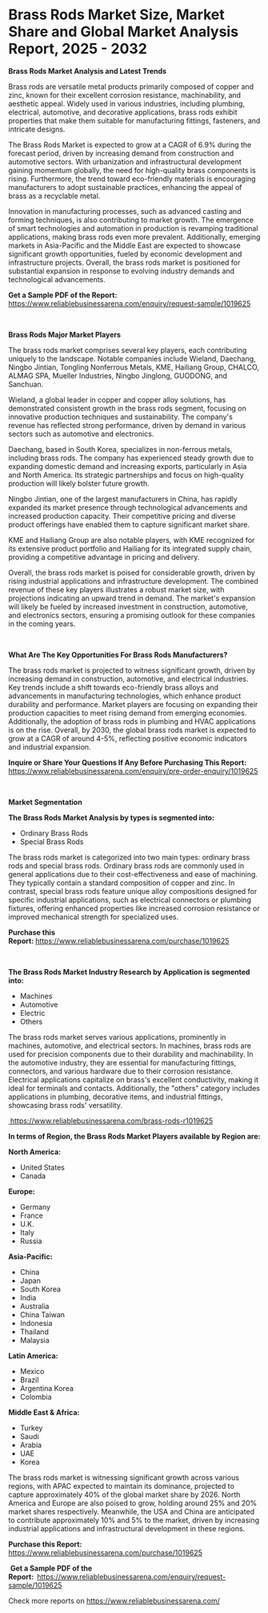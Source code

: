 <p><h1>Brass Rods Market Size, Market Share and Global Market Analysis Report, 2025 - 2032</h1></p><p><strong>Brass Rods Market Analysis and Latest Trends</strong></p>
<p><p>Brass rods are versatile metal products primarily composed of copper and zinc, known for their excellent corrosion resistance, machinability, and aesthetic appeal. Widely used in various industries, including plumbing, electrical, automotive, and decorative applications, brass rods exhibit properties that make them suitable for manufacturing fittings, fasteners, and intricate designs.</p><p>The Brass Rods Market is expected to grow at a CAGR of 6.9% during the forecast period, driven by increasing demand from construction and automotive sectors. With urbanization and infrastructural development gaining momentum globally, the need for high-quality brass components is rising. Furthermore, the trend toward eco-friendly materials is encouraging manufacturers to adopt sustainable practices, enhancing the appeal of brass as a recyclable metal.</p><p>Innovation in manufacturing processes, such as advanced casting and forming techniques, is also contributing to market growth. The emergence of smart technologies and automation in production is revamping traditional applications, making brass rods even more prevalent. Additionally, emerging markets in Asia-Pacific and the Middle East are expected to showcase significant growth opportunities, fueled by economic development and infrastructure projects. Overall, the brass rods market is positioned for substantial expansion in response to evolving industry demands and technological advancements.</p></p>
<p><strong>Get a Sample PDF of the Report:&nbsp;</strong> <a href="https://www.reliablebusinessarena.com/enquiry/request-sample/1019625?utm_campaign=2779&utm_medium=2&utm_source=Github&utm_content=ia&utm_term=31032025&utm_id=brass-rods">https://www.reliablebusinessarena.com/enquiry/request-sample/1019625</a></p>
<p>&nbsp;</p>
<p><strong>Brass Rods Major Market Players</strong></p>
<p><p>The brass rods market comprises several key players, each contributing uniquely to the landscape. Notable companies include Wieland, Daechang, Ningbo Jintian, Tongling Nonferrous Metals, KME, Hailiang Group, CHALCO, ALMAG SPA, Mueller Industries, Ningbo Jinglong, GUODONG, and Sanchuan.</p><p>Wieland, a global leader in copper and copper alloy solutions, has demonstrated consistent growth in the brass rods segment, focusing on innovative production techniques and sustainability. The company's revenue has reflected strong performance, driven by demand in various sectors such as automotive and electronics.</p><p>Daechang, based in South Korea, specializes in non-ferrous metals, including brass rods. The company has experienced steady growth due to expanding domestic demand and increasing exports, particularly in Asia and North America. Its strategic partnerships and focus on high-quality production will likely bolster future growth.</p><p>Ningbo Jintian, one of the largest manufacturers in China, has rapidly expanded its market presence through technological advancements and increased production capacity. Their competitive pricing and diverse product offerings have enabled them to capture significant market share.</p><p>KME and Hailiang Group are also notable players, with KME recognized for its extensive product portfolio and Hailiang for its integrated supply chain, providing a competitive advantage in pricing and delivery.</p><p>Overall, the brass rods market is poised for considerable growth, driven by rising industrial applications and infrastructure development. The combined revenue of these key players illustrates a robust market size, with projections indicating an upward trend in demand. The market's expansion will likely be fueled by increased investment in construction, automotive, and electronics sectors, ensuring a promising outlook for these companies in the coming years.</p></p>
<p>&nbsp;</p>
<p><strong>What Are The Key Opportunities For Brass Rods Manufacturers?</strong></p>
<p><p>The brass rods market is projected to witness significant growth, driven by increasing demand in construction, automotive, and electrical industries. Key trends include a shift towards eco-friendly brass alloys and advancements in manufacturing technologies, which enhance product durability and performance. Market players are focusing on expanding their production capacities to meet rising demand from emerging economies. Additionally, the adoption of brass rods in plumbing and HVAC applications is on the rise. Overall, by 2030, the global brass rods market is expected to grow at a CAGR of around 4-5%, reflecting positive economic indicators and industrial expansion.</p></p>
<p><strong>Inquire or Share Your Questions If Any Before Purchasing This Report:</strong> <a href="https://www.reliablebusinessarena.com/enquiry/pre-order-enquiry/1019625?utm_campaign=2779&utm_medium=2&utm_source=Github&utm_content=ia&utm_term=31032025&utm_id=brass-rods">https://www.reliablebusinessarena.com/enquiry/pre-order-enquiry/1019625</a></p>
<p>&nbsp;</p>
<p><strong>Market Segmentation</strong></p>
<p><strong>The Brass Rods Market Analysis by types is segmented into:</strong></p>
<p><ul><li>Ordinary Brass Rods</li><li>Special Brass Rods</li></ul></p>
<p><p>The brass rods market is categorized into two main types: ordinary brass rods and special brass rods. Ordinary brass rods are commonly used in general applications due to their cost-effectiveness and ease of machining. They typically contain a standard composition of copper and zinc. In contrast, special brass rods feature unique alloy compositions designed for specific industrial applications, such as electrical connectors or plumbing fixtures, offering enhanced properties like increased corrosion resistance or improved mechanical strength for specialized uses.</p></p>
<p><strong>Purchase this Report:&nbsp;</strong><a href="https://www.reliablebusinessarena.com/purchase/1019625?utm_campaign=2779&utm_medium=2&utm_source=Github&utm_content=ia&utm_term=31032025&utm_id=brass-rods">https://www.reliablebusinessarena.com/purchase/1019625</a></p>
<p>&nbsp;</p>
<p><strong>The Brass Rods Market Industry Research by Application is segmented into:</strong></p>
<p><ul><li>Machines</li><li>Automotive</li><li>Electric</li><li>Others</li></ul></p>
<p><p>The brass rods market serves various applications, prominently in machines, automotive, and electrical sectors. In machines, brass rods are used for precision components due to their durability and machinability. In the automotive industry, they are essential for manufacturing fittings, connectors, and various hardware due to their corrosion resistance. Electrical applications capitalize on brass's excellent conductivity, making it ideal for terminals and contacts. Additionally, the "others" category includes applications in plumbing, decorative items, and industrial fittings, showcasing brass rods' versatility.</p></p>
<p><a href="https://www.reliablebusinessarena.com/brass-rods-r1019625?utm_campaign=2779&utm_medium=2&utm_source=Github&utm_content=ia&utm_term=31032025&utm_id=brass-rods">&nbsp;https://www.reliablebusinessarena.com/brass-rods-r1019625</a></p>
<p><strong>In terms of Region, the Brass Rods Market Players available by Region are:</strong></p>
<p>
    <p> <strong> North America: </strong>
        <ul>
            <li>United States</li>
            <li>Canada</li>
        </ul>
        </p> 
    <p> <strong> Europe: </strong>
        <ul>
            <li>Germany</li>
            <li>France</li>
            <li>U.K.</li>
            <li>Italy</li>
            <li>Russia</li>
        </ul>
        </p> 
    <p> <strong> Asia-Pacific: </strong>
        <ul>
            <li>China</li>
            <li>Japan</li>
            <li>South Korea</li>
            <li>India</li>
            <li>Australia</li>
            <li>China Taiwan</li>
            <li>Indonesia</li>
            <li>Thailand</li>
            <li>Malaysia</li>
        </ul>
        </p> 
    <p> <strong> Latin America: </strong>
        <ul>
            <li>Mexico</li>
            <li>Brazil</li>
            <li>Argentina Korea</li>
            <li>Colombia</li>
        </ul>
        </p> 
    <p> <strong> Middle East & Africa: </strong>
        <ul>
            <li>Turkey</li>
            <li>Saudi</li>
            <li>Arabia</li>
            <li>UAE</li>
            <li>Korea</li>
        </ul>
    </p>
    </p>
<p><p>The brass rods market is witnessing significant growth across various regions, with APAC expected to maintain its dominance, projected to capture approximately 40% of the global market share by 2026. North America and Europe are also poised to grow, holding around 25% and 20% market shares respectively. Meanwhile, the USA and China are anticipated to contribute approximately 10% and 5% to the market, driven by increasing industrial applications and infrastructural development in these regions.</p></p>
<p><strong>Purchase this Report: </strong><a href="https://www.reliablebusinessarena.com/purchase/1019625?utm_campaign=2779&utm_medium=2&utm_source=Github&utm_content=ia&utm_term=31032025&utm_id=brass-rods">https://www.reliablebusinessarena.com/purchase/1019625</a></p>
<p>&nbsp;<strong>Get a Sample PDF of the Report:&nbsp;&nbsp;</strong><a href="https://www.reliablebusinessarena.com/enquiry/request-sample/1019625?utm_campaign=2779&utm_medium=2&utm_source=Github&utm_content=ia&utm_term=31032025&utm_id=brass-rods">https://www.reliablebusinessarena.com/enquiry/request-sample/1019625</a></p>
<p><strong></strong></p>
<p>Check more reports on <a href="https://www.reliablebusinessarena.com/?utm_campaign=2779&utm_medium=2&utm_source=Github&utm_content=ia&utm_term=31032025&utm_id=brass-rods">https://www.reliablebusinessarena.com/</a></p>